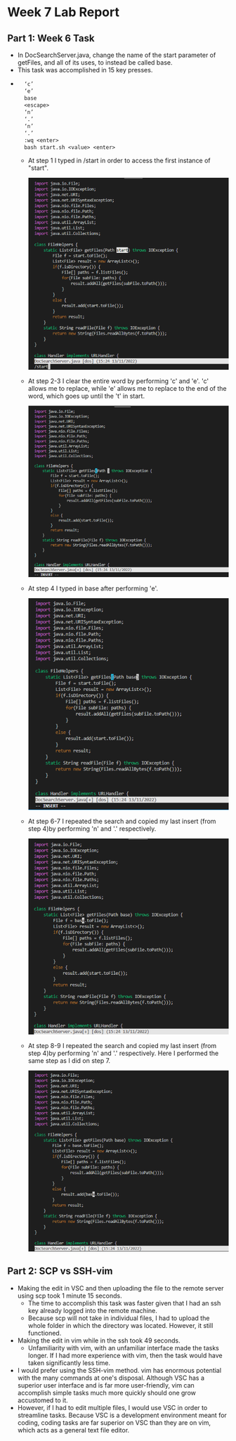 # Week 7 Lab Report

## Part 1: Week 6 Task 
- In DocSearchServer.java, change the name of the start parameter of getFiles, and all of its uses, to instead be called base.
- This task was accomplished in 15 key presses. 
- ```/start <enter>
    ‘c’
    ‘e’
    base
    <escape>
    ‘n’
    ‘.’
    ‘n’
    ‘.’
    :wq <enter>
    bash start.sh <value> <enter>
    ```
    - At step 1 I typed in /start in order to access the first instance of "start".

        ![Step 1](start1.png)

    - At step 2-3 I clear the entire word by performing 'c' and 'e'. 'c' allows me to replace, while 'e' allows me to replace to the end of the word, which goes up until the 't' in start. 

        ![Step 2-3](ce.png)
        
    - At step 4 I typed in base after performing 'e'. 

        ![Step 4](base1.png)

    - At step 6-7 I repeated the search and copied my last insert (from step 4)by performing 'n' and '.' respectively. 

        ![Step 6-7](base2.png)

    - At step 8-9 I repeated the search and copied my last insert (from step 4)by performing 'n' and '.' respectively. Here I performed the same step as I did on step 7.

        ![Step 8-9](base3.png)

## Part 2: SCP vs SSH-vim
- Making the edit in VSC and then uploading the file to the remote server using scp took 1 minute 15 seconds. 
    - The time to accomplish this task was faster given that I had an ssh key already logged into the remote machine. 
    - Because scp will not take in individual files, I had to upload the whole folder in which the directory was located. However, it still functioned. 
- Making the edit in vim while in the ssh took 49 seconds. 
    - Unfamiliarity with vim, with an unfamiliar interface made the tasks longer. If I had more experience with vim, then the task would have taken significantly less time. 
- I would prefer using the SSH-vim method. vim has enormous potential with the many commands at one's disposal. Although VSC has a superior user interface and is far more user-friendly, vim can accomplish simple tasks much more quickly should one grow accustomed to it. 
- However, if I had to edit multiple files, I would use VSC in order to streamline tasks. Because VSC is a development environment meant for coding, coding tasks are far superior on VSC than they are on vim, which acts as a general text file editor. 

